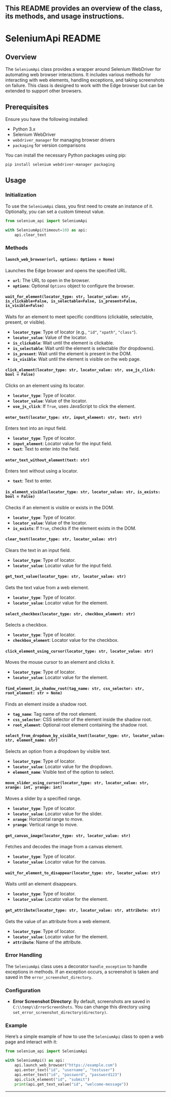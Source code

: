 This README provides an overview of the class, its methods, and usage instructions.
---

# SeleniumApi README

## Overview

The `SeleniumApi` class provides a wrapper around Selenium WebDriver for automating web browser interactions. It includes various methods for interacting with web elements, handling exceptions, and taking screenshots on failure. This class is designed to work with the Edge browser but can be extended to support other browsers.

## Prerequisites

Ensure you have the following installed:

- Python 3.x
- Selenium WebDriver
- `webdriver_manager` for managing browser drivers
- `packaging` for version comparisons

You can install the necessary Python packages using pip:

```bash
pip install selenium webdriver-manager packaging
```

## Usage

### Initialization

To use the `SeleniumApi` class, you first need to create an instance of it. Optionally, you can set a custom timeout value.

```python
from selenium_api import SeleniumApi

with SeleniumApi(timeout=10) as api:
    api.clear_text


```

### Methods

#### `launch_web_browser(url, options: Options = None)`

Launches the Edge browser and opens the specified URL.

- **`url`**: The URL to open in the browser.
- **`options`**: Optional `Options` object to configure the browser.

#### `wait_for_element(locator_type: str, locator_value: str, is_clickable=False, is_selectable=False, is_present=False, is_visible=False)`

Waits for an element to meet specific conditions (clickable, selectable, present, or visible).

- **`locator_type`**: Type of locator (e.g., `"id"`, `"xpath"`, `"class"`).
- **`locator_value`**: Value of the locator.
- **`is_clickable`**: Wait until the element is clickable.
- **`is_selectable`**: Wait until the element is selectable (for dropdowns).
- **`is_present`**: Wait until the element is present in the DOM.
- **`is_visible`**: Wait until the element is visible on the web page.

#### `click_element(locator_type: str, locator_value: str, use_js_click: bool = False)`

Clicks on an element using its locator.

- **`locator_type`**: Type of locator.
- **`locator_value`**: Value of the locator.
- **`use_js_click`**: If `True`, uses JavaScript to click the element.

#### `enter_text(locator_type: str, input_element: str, text: str)`

Enters text into an input field.

- **`locator_type`**: Type of locator.
- **`input_element`**: Locator value for the input field.
- **`text`**: Text to enter into the field.

#### `enter_text_without_element(text: str)`

Enters text without using a locator.

- **`text`**: Text to enter.

#### `is_element_visible(locator_type: str, locator_value: str, is_exists: bool = False)`

Checks if an element is visible or exists in the DOM.

- **`locator_type`**: Type of locator.
- **`locator_value`**: Value of the locator.
- **`is_exists`**: If `True`, checks if the element exists in the DOM.

#### `clear_text(locator_type: str, locator_value: str)`

Clears the text in an input field.

- **`locator_type`**: Type of locator.
- **`locator_value`**: Locator value for the input field.

#### `get_text_value(locator_type: str, locator_value: str)`

Gets the text value from a web element.

- **`locator_type`**: Type of locator.
- **`locator_value`**: Locator value for the element.

#### `select_checkbox(locator_type: str, checkbox_element: str)`

Selects a checkbox.

- **`locator_type`**: Type of locator.
- **`checkbox_element`**: Locator value for the checkbox.

#### `click_element_using_cursor(locator_type: str, locator_value: str)`

Moves the mouse cursor to an element and clicks it.

- **`locator_type`**: Type of locator.
- **`locator_value`**: Locator value for the element.

#### `find_element_in_shadow_root(tag_name: str, css_selector: str, root_element: str = None)`

Finds an element inside a shadow root.

- **`tag_name`**: Tag name of the root element.
- **`css_selector`**: CSS selector of the element inside the shadow root.
- **`root_element`**: Optional root element containing the shadow root.

#### `select_from_dropdown_by_visible_text(locator_type: str, locator_value: str, element_name: str)`

Selects an option from a dropdown by visible text.

- **`locator_type`**: Type of locator.
- **`locator_value`**: Locator value for the dropdown.
- **`element_name`**: Visible text of the option to select.

#### `move_slider_using_cursor(locator_type: str, locator_value: str, xrange: int, yrange: int)`

Moves a slider by a specified range.

- **`locator_type`**: Type of locator.
- **`locator_value`**: Locator value for the slider.
- **`xrange`**: Horizontal range to move.
- **`yrange`**: Vertical range to move.

#### `get_canvas_image(locator_type: str, locator_value: str)`

Fetches and decodes the image from a canvas element.

- **`locator_type`**: Type of locator.
- **`locator_value`**: Locator value for the canvas.

#### `wait_for_element_to_disappear(locator_type: str, locator_value: str)`

Waits until an element disappears.

- **`locator_type`**: Type of locator.
- **`locator_value`**: Locator value for the element.

#### `get_attribute(locator_type: str, locator_value: str, attribute: str)`

Gets the value of an attribute from a web element.

- **`locator_type`**: Type of locator.
- **`locator_value`**: Locator value for the element.
- **`attribute`**: Name of the attribute.

### Error Handling

The `SeleniumApi` class uses a decorator `handle_exception` to handle exceptions in methods. If an exception occurs, a screenshot is taken and saved in the `error_screenshot_directory`.

### Configuration

- **Error Screenshot Directory**: By default, screenshots are saved in `C:\\temp\\ErrorScreenShots`. You can change this directory using `set_error_screenshot_directory(directory)`.

### Example

Here’s a simple example of how to use the `SeleniumApi` class to open a web page and interact with it:

```python
from selenium_api import SeleniumApi

with SeleniumApi() as api:
    api.launch_web_browser("https://example.com")
    api.enter_text("id", "username", "testuser")
    api.enter_text("id", "password", "password123")
    api.click_element("id", "submit")
    print(api.get_text_value("id", "welcome-message"))
```

---
